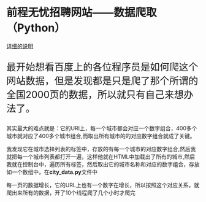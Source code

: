 <h1> 前程无忧招聘网站——数据爬取（Python）</h1>
<a href="https://user.qzone.qq.com/2530047598/main">详细的说明</a>
<p style="font-size:25px"> 最开始想看百度上的各位程序员是如何爬这个网站数据，但是发现都是只是爬了那个所谓的全国2000页的数据，所以就只有自己来想办法了。</p>

<p>其实最大的难点就是：它的URl上，每一个城市都会对应一个数字组合，400多个城市就对应了400多个城市组合,而取出所有城市的的对应数字组合就成了关键。</p>

<p>我发现它在城市选择列表的<td>标签中，存放的有每一个城市的对应数字组合,然后我就把每一个城市列表都打开一遍，这样他就在HTML中加载出了所有的城市,然后我就在控制台中，遍历所有<td>标签，然后取出它的城市名称和对应的数字组合，存放如一个数组中，在<strong>city_data.py</strong>文件中</p>

<p>每一页的数据增长，它的URL上也有一个数字在增长，所以按照这个对应关系，就爬出来所有的数据，开了10个线程爬了几个小时才爬完</p>
